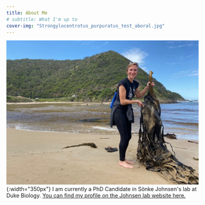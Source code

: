 ```yaml
---
title: About Me
# subtitle: What I'm up to
cover-img: "Strongylocentrotus_purpuratus_test_aboral.jpg"
---
```


![me](australia_kelp.JPG){:width="350px"} I am currently a PhD Candidate in Sönke Johnsen's lab at Duke Biology. [You can find my profile on the Johnsen lab website here.](https://opticsoflife.org/people/julia.html)
